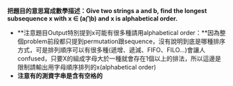 **把題目的意思寫成數學描述：Give two strings a and b, find the longest subsequence x with x ∈ (a⋂b) and x is alphabetical order.**  

- **注意題目Output特別提到x可能有很多種請用alphabetical order：**因為整個problem前段都只提到permutation跟sequence，沒有說明到底是哪種排序方式，可是排列順序可以有很多種(遞增、遞減、FIFO、FILO...)會讓人confused，只要X的組成字母大於一種就會存在1個以上的排法，所以這邊是限制請輸出用字母順序排列的x(alphabetical order)  
- **注意有的測資字串是含有空格的**  
